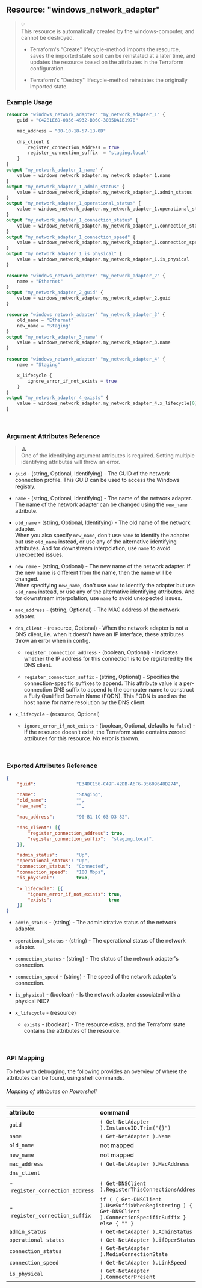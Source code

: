 ## Resource: "windows_network_adapter"

> :bulb:  
> This resource is automatically created by the windows-computer, and cannot be destroyed.  
> 
> - Terraform's "Create" lifecycle-method imports the resource, saves the imported state so it can be reinstated at a later time, and updates the resource based on the attributes in the Terraform configuration. 
>  
> - Terraform's "Destroy" lifecycle-method reinstates the originally imported state. 

### Example Usage

```terraform
resource "windows_network_adapter" "my_network_adapter_1" {
    guid = "C42B1E6D-0856-4932-B06C-3085DA1B1978"

    mac_address = "00-10-18-57-1B-0D"

    dns_client {
        register_connection_address = true
        register_connection_suffix  = "staging.local"
    }
}
output "my_network_adapter_1_name" {
    value = windows_network_adapter.my_network_adapter_1.name
}
output "my_network_adapter_1_admin_status" {
    value = windows_network_adapter.my_network_adapter_1.admin_status
}
output "my_network_adapter_1_operational_status" {
    value = windows_network_adapter.my_network_adapter_1.operational_status
}
output "my_network_adapter_1_connection_status" {
    value = windows_network_adapter.my_network_adapter_1.connection_status
}
output "my_network_adapter_1_connection_speed" {
    value = windows_network_adapter.my_network_adapter_1.connection_speed
}
output "my_network_adapter_1_is_physical" {
    value = windows_network_adapter.my_network_adapter_1.is_physical
}
```

```terraform
resource "windows_network_adapter" "my_network_adapter_2" {
    name = "Ethernet"
}
output "my_network_adapter_2_guid" {
    value = windows_network_adapter.my_network_adapter_2.guid
}
```

```terraform
resource "windows_network_adapter" "my_network_adapter_3" {
    old_name = "Ethernet"
    new_name = "Staging"
}
output "my_network_adapter_3_name" {
    value = windows_network_adapter.my_network_adapter_3.name
}
```

```terraform
resource "windows_network_adapter" "my_network_adapter_4" {
    name = "Staging"

    x_lifecycle {
        ignore_error_if_not_exists = true
    }
}
output "my_network_adapter_4_exists" {
    value = windows_network_adapter.my_network_adapter_4.x_lifecycle[0].exists
}
```

<br/>

### Argument Attributes Reference

> :warning:  
> One of the identifying argument attributes is required.  Setting multiple identifying attributes will throw an error. 

- `guid` - (string, Optional, Identifying) -  The GUID of the network connection profile.  This GUID can be used to access the Windows registry.
 
- `name` - (string, Optional, Identifying) -  The name of the network adapter.  The name of the network adapter can be changed using the `new_name` attribute.

- `old_name` - (string, Optional, Identifying) -  The old name of the network adapter.  
When you also specify `new_name`, don't use `name` to identify the adapter but use `old_name` instead, or use any of the alternative identifying attributes.  And for downstream interpolation, use `name` to avoid unexpected issues.

- `new_name` - (string, Optional) -  The new name of the network adapter.  If the new name is different from the name, then the name will be changed.  
When specifying `new_name`, don't use `name` to identify the adapter but use `old_name` instead, or use any of the alternative identifying attributes.  And for downstream interpolation, use `name` to avoid unexpected issues.

- `mac_address` - (string, Optional) -  The MAC address of the network adapter.  

- `dns_client` - (resource, Optional) -  When the network adapter is not a DNS client, i.e. when it doesn't have an IP interface, these attributes throw an error when in config.

  - `register_connection_address` - (boolean, Optional) -  Indicates whether the IP address for this connection is to be registered by the DNS client.

  - `register_connection_suffix` - (string, Optional) -  Specifies the connection-specific suffixes to append. This attribute value is a per-connection DNS suffix to append to the computer name to construct a Fully Qualified Domain Name (FQDN). This FQDN is used as the host name for name resolution by the DNS client.

- `x_lifecycle` - (resource, Optional)

  - `ignore_error_if_not_exists` - (boolean, Optional, defaults to `false`) -  If the resource doesn't exist, the Terraform state contains zeroed attributes for this resource.  No error is thrown.

<br/>

### Exported Attributes Reference

```json
{
    "guid":               "E34DC156-C49F-42DB-A6F6-D5609648D274",

    "name":               "Staging",
    "old_name":           "",
    "new_name":           "",

    "mac_address":        "90-B1-1C-63-D3-82",

    "dns_client": [{
        "register_connection_address": true,
        "register_connection_suffix":  "staging.local",
    }],

    "admin_status":       "Up",
    "operational_status": "Up",
    "connection_status":  "Connected",
    "connection_speed":   "100 Mbps",
    "is_physical":        true,

    "x_lifecycle": [{
        "ignore_error_if_not_exists": true,
        "exists":                     true
    }]      
}
```

- `admin_status` - (string) -  The administrative status of the network adapter.

- `operational_status` - (string) -  The operational status of the network adapter.  

- `connection_status` - (string) -  The status of the network adapter's connection.  

- `connection_speed` - (string) -  The speed of the network adapter's connection.

- `is_physical` - (boolean) -  Is the network adapter associated with a physical NIC?

- `x_lifecycle` - (resource)

  - `exists` - (boolean) -  The resource exists, and the Terraform state contains the attributes of the resource.

<br/>

### API Mapping

To help with debugging, the following provides an overview of where the attributes can be found, using shell commands.

###### Mapping of attributes on Powershell

attribute                             | command
:-------------------------------------|:------------
`guid`                                | `( Get-NetAdapter ).InstanceID.Trim("{}")`
`name`                                | `( Get-NetAdapter ).Name`
`old_name`                            | not mapped
`new_name`                            | not mapped
`mac_address`                         | `( Get-NetAdapter ).MacAddress`
`dns_client`                          | &nbsp;
 -&nbsp;`register_connection_address` | `( Get-DNSClient ).RegisterThisConnectionsAddress`
 -&nbsp;`register_connection_suffix`  | `if ( ( Get-DNSClient ).UseSuffixWhenRegistering ) { ( Get-DNSClient ).ConnectionSpecificSuffix } else { "" }`
`admin_status`                        | `( Get-NetAdapter ).AdminStatus`
`operational_status`                  | `( Get-NetAdapter ).ifOperStatus`
`connection_status`                   | `( Get-NetAdapter ).MediaConnectionState`
`connection_speed`                    | `( Get-NetAdapter ).LinkSpeed`
`is_physical`                         | `( Get-NetAdapter ).ConnectorPresent`

<br/>

